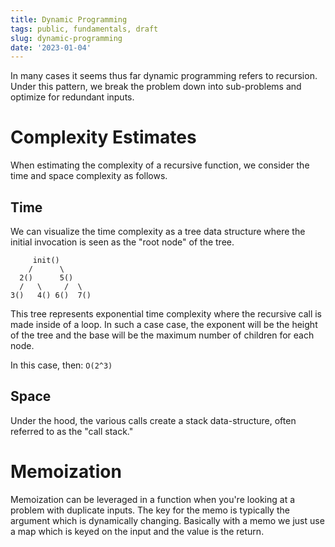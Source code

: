 ```yaml
---
title: Dynamic Programming
tags: public, fundamentals, draft
slug: dynamic-programming
date: '2023-01-04'
---
```


In many cases it seems thus far dynamic programming refers to recursion. Under this pattern, we break the problem down into sub-problems and optimize for redundant inputs.

# Complexity Estimates

When estimating the complexity of a recursive function, we consider the time and space complexity as follows.

## Time

We can visualize the time complexity as a tree data structure where the initial invocation is seen as the "root node" of the tree.

```shell
     init()
    /      \
  2()      5()
  /   \     /  \
3()   4() 6()  7()
```

This tree represents exponential time complexity where the recursive call is made inside of a loop. In such a case case, the exponent will be the height of the tree and the base will be the maximum number of children for each node.

In this case, then: `O(2^3)`

## Space

Under the hood, the various calls create a stack data-structure, often referred to as the "call stack."

# Memoization

Memoization can be leveraged in a function when you're looking at a problem with duplicate inputs. The key for the memo is typically the argument which is dynamically changing. Basically with a memo we just use a map which is keyed on the input and the value is the return.
